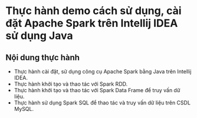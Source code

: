 <h1>
Thực hành demo cách sử dụng, cài đặt Apache Spark trên Intellij IDEA sử dụng Java  
</h1>
<h2>Nội dung thực hành</h2>
  <ul>
      <li>Thực hành cài đặt, sử dụng công cụ Apache Spark bằng Java trên Intellij IDEA.</li>
      <li>Thực hành khởi tạo và thao tác với Spark RDD.</li>
      <li>Thực hành khởi tạo và thao tác với Spark Data Frame để truy vấn dữ liệu.</li>
      <li>Thực hành sử dụng Spark SQL để thao tác và truy vấn dữ liệu trên CSDL MySQL.</li>
   
  </ul>
